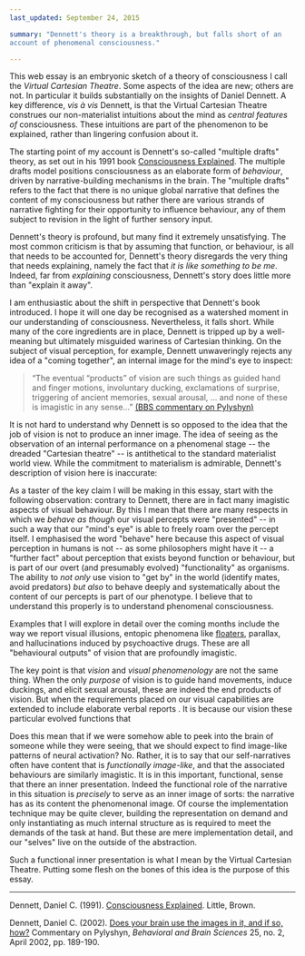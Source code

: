 ```yaml
---
last_updated: September 24, 2015

summary: "Dennett's theory is a breakthrough, but falls short of an
account of phenomenal consciousness."

---
```


This web essay is an embryonic sketch of a theory of consciousness I
call the _Virtual Cartesian Theatre_. Some aspects of the idea are new;
others are not. In particular it builds substantially on the insights of
Daniel Dennett. A key difference, _vis à vis_ Dennett, is that the
Virtual Cartesian Theatre construes our non-materialist intuitions about
the mind as _central features of_ consciousness. These intuitions are
part of the phenomenon to be explained, rather than lingering confusion
about it.

The starting point of my account is Dennett's so-called "multiple
drafts" theory, as set out in his 1991 book
[Consciousness Explained](#dennett91a). The multiple drafts model
positions consciousness as an elaborate form of _behaviour_, driven by
narrative-building mechanisms in the brain. The "multiple drafts" refers
to the fact that there is no unique global narrative that defines the
content of my consciousness but rather there are various strands of
narrative fighting for their opportunity to influence behaviour, any of
them subject to revision in the light of further sensory input.

Dennett's theory is profound, but many find it extremely unsatisfying.
The most common criticism is that by assuming that function, or
behaviour, is all that needs to be accounted for, Dennett's theory
disregards the very thing that needs explaining, namely the fact that
_it is like something to be me_. Indeed, far from _explaining_
consciousness, Dennett's story does little more than "explain it away".

I am enthusiastic about the shift in perspective that Dennett's book
introduced. I hope it will one day be recognised as a watershed moment
in our understanding of consciousness. Nevertheless, it falls short.
While many of the core ingredients are in place, Dennett is tripped up
by a well-meaning but ultimately misguided wariness of Cartesian
thinking. On the subject of visual perception, for example, Dennett
unwaveringly rejects any idea of a "coming together", an internal image
for the mind's eye to inspect:

> “The eventual “products” of vision are such things as guided hand and
> finger motions, involuntary ducking, exclamations of surprise, triggering
> of ancient memories, sexual arousal, ... and none of these is imagistic
> in any sense...” [(BBS commentary on Pylyshyn)](#dennett02)

It is not hard to understand why Dennett is so opposed to the idea that
the job of vision is not to produce an inner image. The idea of seeing
as the observation of an internal performance on a phenomenal stage --
the dreaded "Cartesian theatre" -- is antithetical to the standard
materialist world view. While the commitment to materialism is
admirable, Dennett's description of vision here is inaccurate:

As a taster of the key claim I will be making in this essay, start with
the following observation: contrary to Dennett, there are in fact many
imagistic aspects of visual behaviour. By this I mean that there are
many respects in which we _behave as though_ our visual percepts were
"presented" -- in such a way that our "mind's eye" is able to freely
roam over the percept itself. I emphasised the word "behave" here
because this aspect of visual perception in humans is not -- as some
philosophers might have it -- a "further fact" about perception that
exists beyond function or behaviour, but is part of our overt (and
presumably evolved) "functionality" as organisms. The ability to _not
only_ use vision to "get by" in the world (identify mates, avoid
predators) _but also_ to behave deeply and systematically about the
content of our percepts is part of our phenotype. I believe that to
understand this properly is to understand phenomenal consciousness.

Examples that I will explore in
detail over the coming months include the way we report visual
illusions, entopic phenomena like
[floaters](https://en.wikipedia.org/wiki/Floater), parallax, and
hallucinations induced by psychoactive drugs. These are all "behavioural
outputs" of vision that are profoundly imagistic.

The key point is that _vision_ and _visual phenomenology_ are not the
same thing. When the only _purpose_ of vision is to guide hand
movements, induce duckings, and elicit sexual arousal, these are indeed
the end products of vision. But when the requirements placed on our
visual capabilities are extended to include elaborate verbal reports .
It is because our vision these particular evolved functions that

Does this mean that if we were somehow able to peek into the brain of
someone while they were seeing, that we should expect to find image-like
patterns of neural activation? No. Rather, it is to say that our
self-narratives often have content that is _functionally image-like_,
and that the associated behaviours are similarly imagistic. It is in
this important, functional, sense that there an inner presentation.
Indeed the functional role of the narrative in this situation is
_precisely_ to serve as an inner image of sorts: the narrative has as
its content the phenomenonal image. Of course the implementation
technique may be quite clever, building the representation on demand and
only instantiating as much internal structure as is required to meet the
demands of the task at hand. But these are mere implementation detail,
and our "selves" live on the outside of the abstraction.

Such a functional inner presentation is what I mean by the Virtual
Cartesian Theatre. Putting some flesh on the bones of this idea is the
purpose of this essay.

* * *

<a name="dennett91a"></a>Dennett, Daniel C. (1991).
[Consciousness Explained](). Little, Brown.

<a name="dennett02"></a>Dennett, Daniel C. (2002).
[Does your brain use the images in it, and if so, how?]() Commentary on
Pylyshyn, _Behavioral and Brain Sciences_ 25, no. 2, April 2002, pp.
189-190.
